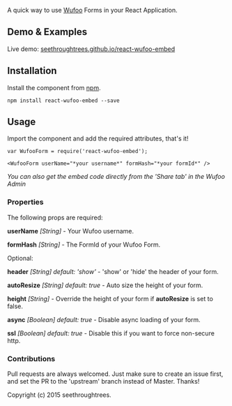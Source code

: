 A quick way to use [Wufoo](https://www.wufoo.com/) Forms in your React Application.

## Demo & Examples

Live demo: [seethroughtrees.github.io/react-wufoo-embed](http://seethroughtrees.github.io/react-wufoo-embed/)

## Installation

Install the component from [npm](#).

```
npm install react-wufoo-embed --save
```

## Usage

Import the component and add the required attributes, that's it!  

```
var WufooForm = require('react-wufoo-embed');

<WufooForm userName="*your username*" formHash="*your formId*" />
```

*You can also get the embed code directly from the 'Share tab' in the Wufoo Admin*

### Properties

The following props are required:

**userName** *[String]* - Your Wufoo username.

**formHash** *[String]* - The FormId of your Wufoo Form.

Optional:

**header** *[String] default: 'show'* - 'show' or 'hide' the header of your form.

**autoResize** *[String] default: true* - Auto size the height of your form.

**height** *[String]* - Override the height of your form if **autoResize** is set to false.

**async** *[Boolean] default: true* - Disable async loading of your form.

**ssl** *[Boolean] default: true* - Disable this if you want to force non-secure http.


### Contributions

Pull requests are always welcomed.  Just make sure to create an issue first, and set the PR to the 'upstream' branch instead of Master.  Thanks!

Copyright (c) 2015 seethroughtrees.
